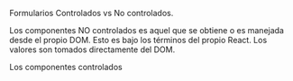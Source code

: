 Formularios Controlados vs No controlados.

Los componentes NO controlados es aquel que se obtiene o es manejada desde el propio DOM. Esto es bajo los términos del propio React.
Los valores son tomados directamente del DOM.

Los componentes controlados 